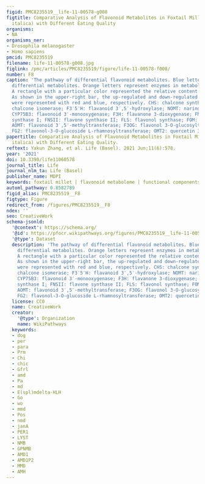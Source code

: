 ```yaml
---
figid: PMC8235519__life-11-00578-g008
figtitle: Comparative Analysis of Flavonoid Metabolites in Foxtail Millet (Setaria
  italica) with Different Eating Quality
organisms:
- NA
organisms_ner:
- Drosophila melanogaster
- Homo sapiens
pmcid: PMC8235519
filename: life-11-00578-g008.jpg
figlink: /pmc/articles/PMC8235519/figure/life-11-00578-f008/
number: F8
caption: 'The pathway of differential flavonoid metabolites. Blue letters represent
  differential metabolites. Orange letters represent enzymes in metabolic pathways.
  A rectangle with a particular color represented the relative content of each metabolite.
  As shown in the upper-right bar, the up-regulated and down-regulated metabolites
  were represented with red and blue, respectively. CHS: chalcone synthase C2; CHI:
  chalcone isomerase; F3′5′H: flavanoid 3′,5′-hydroxylase; NOMT: naringenin 7-O-methyltransferase;
  CYP75B3: flavonoid 3′-monooxygenase; F3H: flavanone 3-dioxygenase; FNSI: flavone
  synthase I; FNSII: flavone synthase II; FLS: flavonol synthase; FOM: flavone 3′-O-methyltransferase;
  AOMT: flavonoid 3′,5′-methyltransferase; F3OG: flavonol 3-O-glucosyltransferase;
  FG2: flavonol-3-O-glucoside L-rhamnosyltransferase; OMT2: quercetin 3-O-methyltransferase.'
papertitle: Comparative Analysis of Flavonoid Metabolites in Foxtail Millet (Setaria
  italica) with Different Eating Quality.
reftext: Yakun Zhang, et al. Life (Basel). 2021 Jun;11(6):578.
year: '2021'
doi: 10.3390/life11060578
journal_title: Life
journal_nlm_ta: Life (Basel)
publisher_name: MDPI
keywords: foxtail millet | flavonoid metabolome | functional components | UPLC-ESI-MS/MS
automl_pathway: 0.8582789
figid_alias: PMC8235519__F8
figtype: Figure
redirect_from: /figures/PMC8235519__F8
ndex: ''
seo: CreativeWork
schema-jsonld:
  '@context': https://schema.org/
  '@id': https://pfocr.wikipathways.org/figures/PMC8235519__life-11-00578-g008.html
  '@type': Dataset
  description: 'The pathway of differential flavonoid metabolites. Blue letters represent
    differential metabolites. Orange letters represent enzymes in metabolic pathways.
    A rectangle with a particular color represented the relative content of each metabolite.
    As shown in the upper-right bar, the up-regulated and down-regulated metabolites
    were represented with red and blue, respectively. CHS: chalcone synthase C2; CHI:
    chalcone isomerase; F3′5′H: flavanoid 3′,5′-hydroxylase; NOMT: naringenin 7-O-methyltransferase;
    CYP75B3: flavonoid 3′-monooxygenase; F3H: flavanone 3-dioxygenase; FNSI: flavone
    synthase I; FNSII: flavone synthase II; FLS: flavonol synthase; FOM: flavone 3′-O-methyltransferase;
    AOMT: flavonoid 3′,5′-methyltransferase; F3OG: flavonol 3-O-glucosyltransferase;
    FG2: flavonol-3-O-glucoside L-rhamnosyltransferase; OMT2: quercetin 3-O-methyltransferase.'
  license: CC0
  name: CreativeWork
  creator:
    '@type': Organization
    name: WikiPathways
  keywords:
  - dog
  - per
  - para
  - Prm
  - Chi
  - chic
  - Gfrl
  - amd
  - Pa
  - md
  - E(spl)mdelta-HLH
  - Go
  - wo
  - mmd
  - Pos
  - nmd
  - janA
  - PER1
  - LYST
  - NMB
  - GPNMB
  - AMD1
  - AMD1P2
  - MMD
  - AMH
---
```

